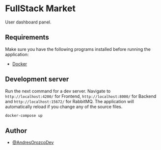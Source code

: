 # FullStack Market

User dashboard panel.

## Requirements

Make sure you have the following programs installed before running the application:

- [Docker](https://www.docker.com/)

## Development server

Run the next command for a dev server. Navigate to `http://localhost:4200/` for Frontend, `http://localhost:8000/` for Backend and `http://localhost:15672/` for RabbitMQ. The application will automatically reload if you change any of the source files.

```bash
docker-compose up
```

## Author

- [@AndresOrozcoDev](https://github.com/AndresOrozcoDev)
